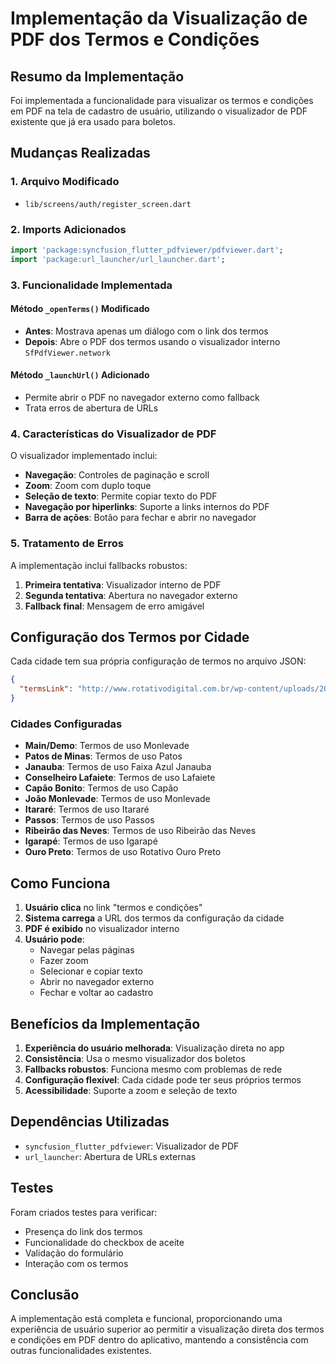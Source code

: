 # Implementação da Visualização de PDF dos Termos e Condições

## Resumo da Implementação

Foi implementada a funcionalidade para visualizar os termos e condições em PDF na tela de cadastro de usuário, utilizando o visualizador de PDF existente que já era usado para boletos.

## Mudanças Realizadas

### 1. Arquivo Modificado
- `lib/screens/auth/register_screen.dart`

### 2. Imports Adicionados
```dart
import 'package:syncfusion_flutter_pdfviewer/pdfviewer.dart';
import 'package:url_launcher/url_launcher.dart';
```

### 3. Funcionalidade Implementada

#### Método `_openTerms()` Modificado
- **Antes**: Mostrava apenas um diálogo com o link dos termos
- **Depois**: Abre o PDF dos termos usando o visualizador interno `SfPdfViewer.network`

#### Método `_launchUrl()` Adicionado
- Permite abrir o PDF no navegador externo como fallback
- Trata erros de abertura de URLs

### 4. Características do Visualizador de PDF

O visualizador implementado inclui:
- **Navegação**: Controles de paginação e scroll
- **Zoom**: Zoom com duplo toque
- **Seleção de texto**: Permite copiar texto do PDF
- **Navegação por hiperlinks**: Suporte a links internos do PDF
- **Barra de ações**: Botão para fechar e abrir no navegador

### 5. Tratamento de Erros

A implementação inclui fallbacks robustos:
1. **Primeira tentativa**: Visualizador interno de PDF
2. **Segunda tentativa**: Abertura no navegador externo
3. **Fallback final**: Mensagem de erro amigável

## Configuração dos Termos por Cidade

Cada cidade tem sua própria configuração de termos no arquivo JSON:
```json
{
  "termsLink": "http://www.rotativodigital.com.br/wp-content/uploads/2019/10/termos-de-uso-monlevade.pdf"
}
```

### Cidades Configuradas
- **Main/Demo**: Termos de uso Monlevade
- **Patos de Minas**: Termos de uso Patos
- **Janauba**: Termos de uso Faixa Azul Janauba
- **Conselheiro Lafaiete**: Termos de uso Lafaiete
- **Capão Bonito**: Termos de uso Capão
- **João Monlevade**: Termos de uso Monlevade
- **Itararé**: Termos de uso Itararé
- **Passos**: Termos de uso Passos
- **Ribeirão das Neves**: Termos de uso Ribeirão das Neves
- **Igarapé**: Termos de uso Igarapé
- **Ouro Preto**: Termos de uso Rotativo Ouro Preto

## Como Funciona

1. **Usuário clica** no link "termos e condições"
2. **Sistema carrega** a URL dos termos da configuração da cidade
3. **PDF é exibido** no visualizador interno
4. **Usuário pode**:
   - Navegar pelas páginas
   - Fazer zoom
   - Selecionar e copiar texto
   - Abrir no navegador externo
   - Fechar e voltar ao cadastro

## Benefícios da Implementação

1. **Experiência do usuário melhorada**: Visualização direta no app
2. **Consistência**: Usa o mesmo visualizador dos boletos
3. **Fallbacks robustos**: Funciona mesmo com problemas de rede
4. **Configuração flexível**: Cada cidade pode ter seus próprios termos
5. **Acessibilidade**: Suporte a zoom e seleção de texto

## Dependências Utilizadas

- `syncfusion_flutter_pdfviewer`: Visualizador de PDF
- `url_launcher`: Abertura de URLs externas

## Testes

Foram criados testes para verificar:
- Presença do link dos termos
- Funcionalidade do checkbox de aceite
- Validação do formulário
- Interação com os termos

## Conclusão

A implementação está completa e funcional, proporcionando uma experiência de usuário superior ao permitir a visualização direta dos termos e condições em PDF dentro do aplicativo, mantendo a consistência com outras funcionalidades existentes.
